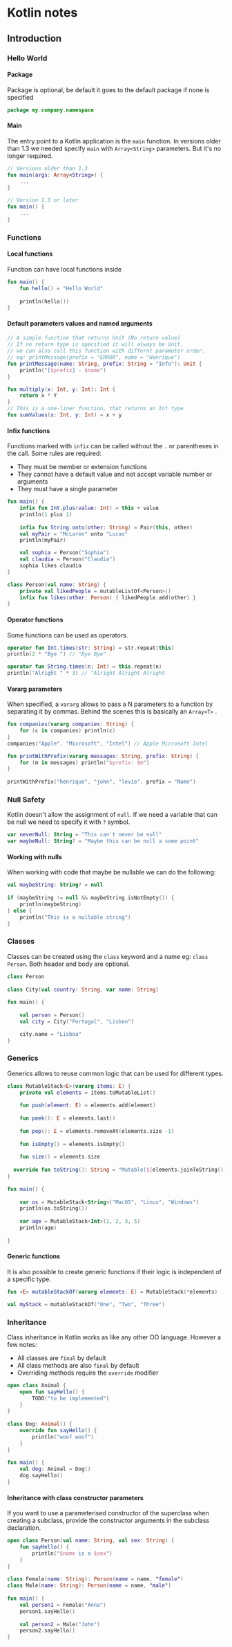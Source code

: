 # Kotlin notes

## Introduction

### Hello World

#### Package
Package is optional, be default it goes to the default package if none is specified

```Kotlin
package my.company.namespace
```

#### Main
The entry point to a Kotlin application is the `main` function.  In versions older than 1.3  we needed specify `main` with `Array<String>` parameters. But it's no longer required.

```kotlin
// Versions older than 1.3
fun main(args: Array<String>) {
	...
}

// Version 1.3 or later
fun main() {
	...
}
```

### Functions

#### Local functions
Function can have local functions inside
```kotlin
fun main() {
	fun hello() = "Hello World"
	
	println(hello())
}
```

#### Default parameters values and named arguments
```kotlin
// A simple function that returns Unit (No return value)
// If no return type is specified it will always be Unit.
// we can also call this function with differnt parameter order.
// eg: printMessage(prefix = "ERROR", name = "Henrique")
fun printMessage(name: String, prefix: String = "Info"): Unit {
	println("[$prefix] - $name")
}

fun multiply(x: Int, y: Int): Int {
	return x * Y
}
// This is a one-liner function, that returns an Int type
fun sumValues(x: Int, y: Int) = x + y
```

#### Infix functions
Functions marked with `infix` can be called without the `.` or parentheses in the call.
Some rules are required:

- They must be member or extension functions
- They cannot have a default value and not accept variable number or arguments
- They must have a single parameter 

```Kotlin
fun main() {
	infix fun Int.plus(value: Int) = this + value
	println(1 plus 2)
	
	infix fun String.onto(other: String) = Pair(this, other)  
	val myPair = "McLaren" onto "Lucas"  
	println(myPair)

	val sophia = Person("Sophia")  
	val claudia = Person("Claudia")  
	sophia likes claudia
}

class Person(val name: String) {  
    private val likedPeople = mutableListOf<Person>()  
    infix fun likes(other: Person) { likedPeople.add(other) }  
}
```

#### Operator functions

Some functions can be used as operators.

```Kotlin
operator fun Int.times(str: String) = str.repeat(this)
println(2 * "Bye ") // "Bye Bye"

operator fun String.times(n: Int) = this.repeat(n)  
println("Alright " * 3) // "Alright Alright Alright
```

#### Vararg parameters

When specified, a `vararg` allows to pass a N parameters to a function by separating it by commas. Behind the scenes this is basically an `Array<T>` .

```kotlin
fun companies(vararg companies: String) {  
    for (c in companies) println(c)  
}  
companies("Apple", "Microsoft", "Intel") // Apple Microsoft Intel

fun printWithPrefix(vararg messages: String, prefix: String) {  
    for (m in messages) println("$prefix: $m")  
}  
  
printWithPrefix("henrique", "john", "levio", prefix = "Name")
```

### Null Safety

Kotlin doesn't allow the assignment of `null`. If we need a variable that can be null we need to specify it with `?` symbol.

```kotlin
var neverNull: String = "This can't never be null"
var maybeNull: String? = "Maybe this can be null a some point"
```

#### Working with nulls 

When working with code that maybe be nullable we can do the following:

```kotlin
val maybeString: String? = null  
  
if (maybeString != null && maybeString.isNotEmpty()) {  
    println(maybeString)  
} else {  
    println("This is a nullable string")  
}
```

### Classes

Classes can be created using the `class`  keyword and a name eg: `class Person`. Both header and body are optional.

```kotlin
class Person  
  
class City(val country: String, var name: String)  
  
fun main() {  
  
    val person = Person()  
    val city = City("Portugal", "Lisbon")  

    city.name = "Lisboa"
}
```

### Generics

Generics allows to reuse common logic that can be used for different types.

```kotlin
class MutableStack<E>(vararg items: E) {  
    private val elements = items.toMutableList()  
  
    fun push(element: E) = elements.add(element)  
  
    fun peek(): E = elements.last()  
  
    fun pop(): E = elements.removeAt(elements.size -1)  
  
    fun isEmpty() = elements.isEmpty()  
  
    fun size() = elements.size  
  
  override fun toString(): String = "Mutable(${elements.joinToString()})"  
}  
  
fun main() {  
  
    var os = MutableStack<String>("MacOS", "Linux", "Windows")  
    println(os.toString())  
  
    var age = MutableStack<Int>(1, 2, 3, 5)  
    println(age)  
  
}
```

#### Generic functions

It is also possible to create generic functions if their logic is independent of a specific type.

```kotlin
fun <E> mutableStackOf(vararg elements: E) = MutableStack(*elements)

val myStack = mutableStackOf("One", "Two", "Three")
```

### Inheritance

Class inheritance in Kotlin works as like any other OO language. However a few notes:

- All classes are `final` by default
- All class methods are also `final` by default
- Overriding methods require the `override` modifier

```kotlin
open class Animal {  
    open fun sayHello() {  
        TODO("to be implemented")  
    }  
}  
  
class Dog: Animal() {  
    override fun sayHello() {  
        println("woof woof")  
    }  
}  
  
fun main() {  
    val dog: Animal = Dog()  
    dog.sayHello()  
}
```

#### Inheritance with class constructor parameters

If you want to use a parameterised constructor of the superclass when creating a subclass, provide the constructor arguments in the subclass declaration.

```kotlin
open class Person(val name: String, val sex: String) {  
    fun sayHello() {  
        println("$name is a $sex")  
    }  
}  
  
class Female(name: String): Person(name = name, "female")  
class Male(name: String): Person(name = name, "male")  
  
fun main() {  
    val person1 = Female("Anna")  
    person1.sayHello()  
  
    val person2 = Male("John")  
    person2.sayHello()  
}
```
